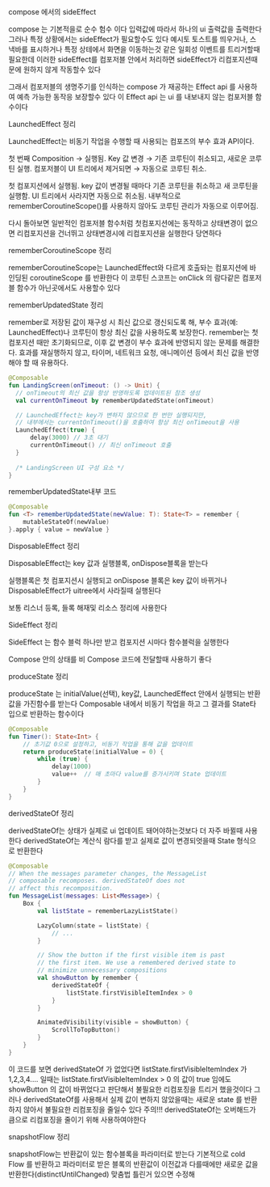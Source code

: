 compose 에서의 sideEffect 

compose 는 기본적을로 순수 험수 이다 
입력값에 따라서 하나의 ui 출력값을 출력한다
그러나 특정 상황에서는 sideEffect가 필요할수도 있다 
예시토 토스트를 띄우거나, 스낵바를 표시하거나 특정 상테에서 화면을 이동하는것 같은 일회성 이벤트를 트리거할때 필요한데
이러한 sideEffect를 컴포저블 안에서 처리하면 sideEffect가 리컴포지션때문에 원하지 않게 작동할수 있다

그래서 컴포저블의 생명주기를 인식하는 compose 가 재공하는 Effect api 를 사용하여 예측 가능한 동작응 보장할수 있다
이 Effect api 는 ui 를 내보내지 않는 컴포저블 함수이다

 LaunchedEffect 정리

LaunchedEffect는 비동기 작업을 수행할 때 사용되는 컴포즈의 부수 효과 API이다.

첫 번째 Composition → 실행됨.
Key 값 변경 → 기존 코루틴이 취소되고, 새로운 코루틴 실행.
컴포저블이 UI 트리에서 제거되면 → 자동으로 코루틴 취소.

첫 컴포지션에서 실행됨.
key 값이 변경될 때마다 기존 코루틴을 취소하고 새 코루틴을 실행함.
UI 트리에서 사라지면 자동으로 취소됨.
내부적으로 rememberCoroutineScope()를 사용하지 않아도 코루틴 관리가 자동으로 이루어짐.

다시 돌아보면 일반적인 컴포저블 함수처럼 첫컴포지션에는 동작하고 상태변경이 없으면 리컴포지션을 건너뛰고 상태변경시에 리컴포지션을 실행한다 당연하다

rememberCoroutineScope 정리

rememberCoroutineScope는 LaunchedEffect와 다르게 호출돠는 컴포지션에 바인딩된 coroutineScope 를 반환한다
이 코루틴 스코프는 onClick 의 람다같은 컴포저블 함수가 아닌곳에서도 사용할수 있다

rememberUpdatedState 정리

  remember로 저장된 값이 재구성 시 최신 값으로 갱신되도록 해, 부수 효과(예: LaunchedEffect)나 코루틴이 항상 최신 값을 사용하도록 보장한다.
  remember는 첫 컴포지션 때만 초기화되므로, 이후 값 변경이 부수 효과에 반영되지 않는 문제를 해결한다.
  효과를 재실행하지 않고, 타이머, 네트워크 요청, 애니메이션 등에서 최신 값을 반영해야 할 때 유용하다.

  ```kotlin
@Composable
fun LandingScreen(onTimeout: () -> Unit) {
    // onTimeout의 최신 값을 항상 반영하도록 업데이트된 참조 생성
    val currentOnTimeout by rememberUpdatedState(onTimeout)

    // LaunchedEffect는 key가 변하지 않으므로 한 번만 실행되지만,
    // 내부에서는 currentOnTimeout()을 호출하여 항상 최신 onTimeout을 사용
    LaunchedEffect(true) {
        delay(3000) // 3초 대기
        currentOnTimeout() // 최신 onTimeout 호출
    }
    
    /* LandingScreen UI 구성 요소 */
}
```
rememberUpdatedState내부 코드
```kotlin
@Composable
fun <T> rememberUpdatedState(newValue: T): State<T> = remember {
    mutableStateOf(newValue)
}.apply { value = newValue }
```

DisposableEffect 정리

DisposableEffect는 key 값과 실행블록, onDispose블록을 받는다

실행블록은 첫 컴포지션시 실행되고 
onDispose 블록은 key 값이 바뀌거나 DisposableEffect가 uitree에서 사라질때 실행된다

보통 리스너 등록, 들록 해재및 리소스 정리에 사용한다

SideEffect 정리 

SideEffect 는 함수 블럭 하나만 받고 
컴포지션 시마다 함수블럭을 실행한다

Compose 안의 상태를 비 Compose 코드에 전달할때 사용하기 좋다

produceState 정리


produceState 는 initialValue(선택), key값, LaunchedEffect 안에서 실행되는 반환값을 가진함수를 받는다 
Composable 내에서 비동기 작업을 하고 그 결과를 State타입으로 반환하는 함수이다

```kotlin 
@Composable
fun Timer(): State<Int> {
    // 초기값 0으로 설정하고, 비동기 작업을 통해 값을 업데이트
    return produceState(initialValue = 0) {
        while (true) {
            delay(1000)
            value++  // 매 초마다 value를 증가시키며 State 업데이트
        }
    }
}
```

derivedStateOf 정리

derivedStateOf는 상태가 실제로 ui 업데이트 돼어야하는것보다 더 자주 바뀔때 사용한다
derivedStateOf는 계산식 람다를 받고 실제로 값이 변경되엇을때 State 형식으로 반환한다
```kotlin
@Composable
// When the messages parameter changes, the MessageList
// composable recomposes. derivedStateOf does not
// affect this recomposition.
fun MessageList(messages: List<Message>) {
    Box {
        val listState = rememberLazyListState()

        LazyColumn(state = listState) {
            // ...
        }

        // Show the button if the first visible item is past
        // the first item. We use a remembered derived state to
        // minimize unnecessary compositions
        val showButton by remember {
            derivedStateOf {
                listState.firstVisibleItemIndex > 0
            }
        }

        AnimatedVisibility(visible = showButton) {
            ScrollToTopButton()
        }
    }
}
```
이 코드를 보면 derivedStateOf 가 없었다면 listState.firstVisibleItemIndex 가 1,2,3,4.... 일때는 listState.firstVisibleItemIndex > 0
의 값이 true 임에도 showButton 의 값이 바뀌었다고 판단해서 불필요한 리컴포징을 트리거 했을것이다
그러나 derivedStateOf를 사용해서 실제 값이 변하지 않았을때는 새로운 state 를 반환하지 않아서 불필요한 리컴포징을 줄일수 있다
주의!!! derivedStateOf는 오버해드가 큼으로 리컴포징을 줄이기 위해 사용하여야한다

snapshotFlow 정리

snapshotFlow는 반환값이 있는 함수블록을 파라미터로 받는다 기본적으로 cold Flow 를 반환하고 
파라미터로 받은 블록의 반환값이 이전값과 다를때에만 새로운 값을 반환한다(distinctUntilChanged) 맞춤법 틀린거 있으면 수정해
